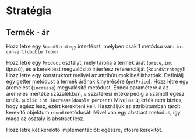 # Stratégia
 
## Termék - ár 

Hozz létre egy `RoundStrategy` interfészt, melyben csak 1 metódsu van:
`int convert(double from)`

Hozz létre egy `Product` osztályt, mely tárolja a termék árát (`price`, `int` típusú), és a kerekítést megvalósító 
interfész referenciáját (`RoundStrategy`)!
Hozz létre egy konstruktort mellyel az attribútumok beállíthatóak.
Definiálj egy getter metódust a termék árának kinyerésére (`getPrice`).
Hozz létre egy áremelést (`increase`) megvalósító metódust. Ennek paramétere a az áremelés mértéke
százalékban, visszatérési értéke pedig a számolt egész érték.
`public int increase(double percent)`
Mivel az új érték nem biztos, hogy egész lesz, ezért kerekíteni kell.
Használjuk az attribútumban tárolt kerekítő objektum `round` metódusát!
Mivel van egy abstract metódus, így maga az osztály is abstract lesz.

Hozz létre két kerekítő implementációt: egészre, ötösre kerekítőt.

